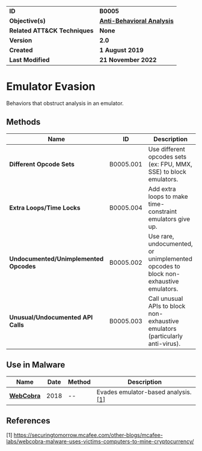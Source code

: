 <table>
<tr>
<td><b>ID</b></td>
<td><b>B0005</b></td>
</tr>
<tr>
<td><b>Objective(s)</b></td>
<td><b><a href="../anti-behavioral-analysis">Anti-Behavioral Analysis</a></b></td>
</tr>
<tr>
<td><b>Related ATT&CK Techniques</b></td>
<td><b>None</b></td>
</tr>
<tr>
<td><b>Version</b></td>
<td><b>2.0</b></td>
</tr>
<tr>
<td><b>Created</b></td>
<td><b>1 August 2019</b></td>
</tr>
<tr>
<td><b>Last Modified</b></td>
<td><b>21 November 2022</b></td>
</tr>
</table>


# Emulator Evasion

Behaviors that obstruct analysis in an emulator.

## Methods

|Name|ID|Description|
|---|---|---|
|**Different Opcode Sets**|B0005.001|Use different opcodes sets (ex: FPU, MMX, SSE) to block emulators.|
|**Extra Loops/Time Locks**|B0005.004|Add extra loops to make time-constraint emulators give up.|
|**Undocumented/Unimplemented Opcodes**|B0005.002|Use rare, undocumented, or unimplemented opcodes to block non-exhaustive emulators.|
|**Unusual/Undocumented API Calls**|B0005.003|Call unusual APIs to block non-exhaustive emulators (particularly anti-virus).|

## Use in Malware

|Name|Date|Method|Description|
|---|---|---|---|
|[**WebCobra**](../xample-malware/webcobra.md)|2018|--|Evades emulator-based analysis. [[1]](#1)|

## References

<a name="1">[1]</a> https://securingtomorrow.mcafee.com/other-blogs/mcafee-labs/webcobra-malware-uses-victims-computers-to-mine-cryptocurrency/